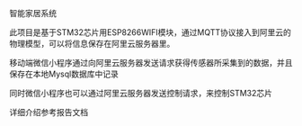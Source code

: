 智能家居系统

此项目是基于STM32芯片用ESP8266WIFI模块，通过MQTT协议接入到阿里云的物理模型，可以将信息保存在阿里云服务器里。

移动端微信小程序通过向阿里云服务器发送请求获得传感器所采集到的数据，并且保存在本地Mysql数据库中记录

同时微信小程序也可以通过阿里云服务器发送控制请求，来控制STM32芯片

详细介绍参考报告文档
